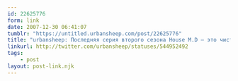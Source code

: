 ```yaml
---
id: 22625776
form: link
date: 2007-12-30 06:41:07
tumblr: "https://untitled.urbansheep.com/post/22625776"
title: "urbansheep: Последняя серия второго сезона House M.D — это чистый Филип Дик, для тех, кто помнит. Нереальное жестяное вау."
linkurl: http://twitter.com/urbansheep/statuses/544952492
tags:
    - post
layout: post-link.njk
---
```


